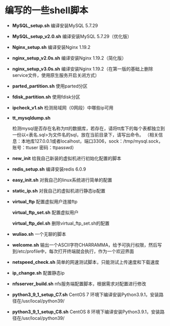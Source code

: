 # 编写的一些shell脚本
- **MySQL_setup.sh**  编译安装MySQL 5.7.29

- **MySQL_setup_v2.0.sh**  编译安装MySQL 5.7.29（优化版）

- **Nginx_setup.sh**  编译安装Nginx 1.19.2

- **nginx_setup_v2.0s.sh**  编译安装Nginx 1.19.2（简化版）

- **nginx_setup_v3.0s.sh**  编译安装Nginx 1.19.2（在第一版的基础上删除service文件，使用原生服务开启关闭方式）

- **parted_partition.sh**  使用parted分区

- **fdisk_partition.sh**  使用fdisk分区

- **ipcheck_v1.sh** 检测局域网（0网段）中哪些ip可用

- **tt_mysqldump.sh**

    检测mysql是否存在名称为tt的数据库，若存在，请将tt库下的每个表都独立到一份以<表名.sql>为文件名的sql，放在当前目录下，请写出命令。
    （相关信息：本地库127.0.0.1或者localhost，端口3306，sock：/tmp/mysql.sock，账号：ttuser 密码：ttpasswd）

- **new_init** 给我自己新装的虚拟机进行初始化配置的脚本

- **redis_setup.sh** 编译安装redis 6.0.9

- **easy_init.sh** 对我自己的linux系统进行简单的配置

- **static_ip.sh** 对我自己的虚拟机进行静态ip配置

- **virtual_ftp** 配置虚拟用户连接ftp

    **virtual_ftp_set.sh** 配置虚拟用户

    **virtual_ftp_del.sh** 删除virtual_ftp_set.sh的配置

- **wuliao.sh** 一个无聊的脚本

- **welcome.sh** 输出一个ASCII字符CHARRAMMA，给予可执行权限，然后写到/etc/profile中，每次打开终端就会执行，作为一个欢迎界面

- **netspeed_check.sh** 简单的网速测试脚本，只能测试上传速度和下载速度

- **ip_change.sh** 配置静态ip

- **nfsserver_build.sh** nfs服务端配置脚本，根据需求对配置进行修改

- **python3_9_1_setup_C7.sh** CentOS 7 环境下编译安装Python3.9.1，安装路径在/usr/local/python39/

- **python3_9_1_setup_C8.sh**  CentOS 8 环境下编译安装Python3.9.1，安装路径在/usr/local/python39/